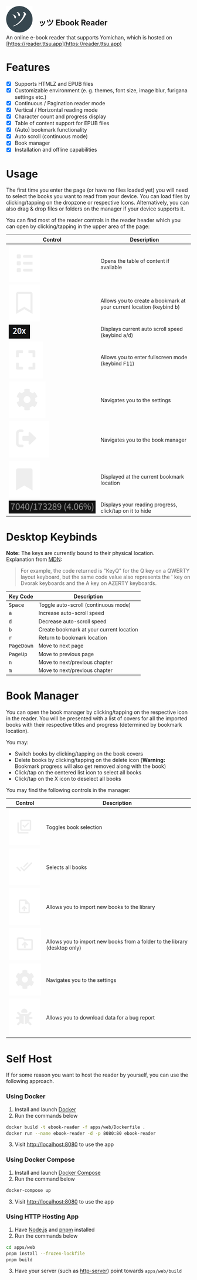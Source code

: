 <img src="assets/readme/icon.png" align="left" style="margin-right: 1rem;" alt="">

## ッツ Ebook Reader

An online e-book reader that supports Yomichan, which is hosted on [https://reader.ttsu.app](https://reader.ttsu.app)

# Features

- [x] Supports HTMLZ and EPUB files
- [x] Customizable environment (e. g. themes, font size, image blur, furigana settings etc.)
- [x] Continuous / Pagination reader mode
- [x] Vertical / Horizontal reading mode
- [x] Character count and progress display
- [x] Table of content support for EPUB files
- [x] (Auto) bookmark functionality
- [x] Auto scroll (continuous mode)
- [x] Book manager
- [x] Installation and offline capabilities

# Usage

The first time you enter the page (or have no files loaded yet) you will need to select the books you want to read from your device.
You can load files by clicking/tapping on the dropzone or respective Icons.
Alternatively, you can also drag & drop files or folders on the manager if your device supports it.

You can find most of the reader controls in the reader header which you can open by clicking/tapping in the upper area of the page:

| Control                                          | Description                                                                     |
| ------------------------------------------------ | ------------------------------------------------------------------------------- |
| ![Icon](assets/readme/control-toc.svg)           | Opens the table of content if available                                         |
| ![Icon](assets/readme/control-bookmark.svg)      | Allows you to create a bookmark at your current location (keybind <kbd>b</kbd>) |
| ![Image](assets/readme/book-scroll-speed.png)    | Displays current auto scroll speed (keybind <kbd>a</kbd>/<kbd>d</kbd>)          |
| ![Icon](assets/readme/control-fullscreen.svg)    | Allows you to enter fullscreen mode (keybind <kbd>F11</kbd>)                    |
| ![Icon](assets/readme/control-settings.svg)      | Navigates you to the settings                                                   |
| ![Icon](assets/readme/control-manager.svg)       | Navigates you to the book manager                                               |
| ![Icon](assets/readme/control-bookmark-icon.svg) | Displayed at the current bookmark location                                      |
| ![Image](assets/readme/book-progress.png)        | Displays your reading progress, click/tap on it to hide                         |

# Desktop Keybinds

**Note:** The keys are currently bound to their physical location.  
Explanation from [MDN](https://developer.mozilla.org/en-US/docs/Web/API/KeyboardEvent/code):

> For example, the code returned is "KeyQ" for the Q key on a QWERTY layout keyboard, but the same code value also
> represents the ' key on Dvorak keyboards and the A key on AZERTY keyboards.

| Key Code            | Description                              |
| ------------------- | ---------------------------------------- |
| <kbd>Space</kbd>    | Toggle auto-scroll (continuous mode)     |
| <kbd>a</kbd>        | Increase auto-scroll speed               |
| <kbd>d</kbd>        | Decrease auto-scroll speed               |
| <kbd>b</kbd>        | Create bookmark at your current location |
| <kbd>r</kbd>        | Return to bookmark location              |
| <kbd>PageDown</kbd> | Move to next page                        |
| <kbd>PageUp</kbd>   | Move to previous page                    |
| <kbd>n</kbd>        | Move to next/previous chapter            |
| <kbd>m</kbd>        | Move to next/previous chapter            |

# Book Manager

You can open the book manager by clicking/tapping on the respective icon in the reader.
You will be presented with a list of covers for all the imported books with their respective titles and progress (determined
by bookmark location).

You may:

- Switch books by clicking/tapping on the book covers
- Delete books by clicking/tapping on the delete icon (**Warning:** Bookmark progress will also get removed along with the book)
- Click/tap on the centered list icon to select all books
- Click/tap on the X icon to deselect all books

You may find the following controls in the manager:

| Control                                          | Description                                                                |
| ------------------------------------------------ | -------------------------------------------------------------------------- |
| ![Icon](assets/readme/control-bookselect.svg)    | Toggles book selection                                                     |
| ![Icon](assets/readme/control-bookselection.svg) | Selects all books                                                          |
| ![Icon](assets/readme/control-file-upload.svg)   | Allows you to import new books to the library                              |
| ![Icon](assets/readme/control-folder-upload.svg) | Allows you to import new books from a folder to the library (desktop only) |
| ![Icon](assets/readme/control-settings.svg)      | Navigates you to the settings                                              |
| ![Icon](assets/readme/control-log.svg)           | Allows you to download data for a bug report                               |

# Self Host

If for some reason you want to host the reader by yourself, you can use the following approach.

### Using Docker

1. Install and launch [Docker](https://docs.docker.com/get-docker/)
2. Run the commands below

```sh
docker build -t ebook-reader -f apps/web/Dockerfile .
docker run --name ebook-reader -d -p 8080:80 ebook-reader
```

3. Visit [http://localhost:8080](http://localhost:8080) to use the app

### Using Docker Compose

1. Install and launch [Docker Compose](https://docs.docker.com/compose/install/)
2. Run the command below

```sh
docker-compose up
```

3. Visit [http://localhost:8080](http://localhost:8080) to use the app

### Using HTTP Hosting App

1. Have [Node.js](https://nodejs.org/) and [pnpm](https://pnpm.io/installation) installed
2. Run the commands below

```sh
cd apps/web
pnpm install --frozen-lockfile
pnpm build
```

3. Have your server (such as [http-server](https://www.npmjs.com/package/http-server)) point towards `apps/web/build`
